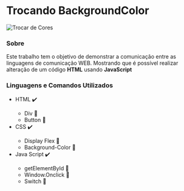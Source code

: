 # Trocando BackgroundColor
![Trocar de Cores](https://user-images.githubusercontent.com/95001642/148657400-b203bedf-801c-492a-8b39-d939f8c8fb00.gif)

<h3 align="left">Sobre</h3>
<p>Este trabalho tem o objetivo de demonstrar a comunicação entre as linguagens de comunicação WEB. Mostrando que é possível realizar alteração de um código <b>HTML</b> usando <b>JavaScript</b> </p>
<h3 align="left">Linguagens e Comandos Utilizados</h3>
<ul>
  <li> HTML ✔️ </li>
    <ul>
      <li> Div 📗</li>
      <li> Button 📗</li>
    </ul>
  <li> CSS ✔️ </li>
    <ul>
      <li> Display Flex 📘</li>
      <li> Background-Color 📘</li>
    </ul>
  <li> Java Script ✔️ </li>
    <ul>
      <li> getElementById 📙</li>
      <li> Window.Onclick 📙</li>
      <li> Switch 📙</li>
    </ul>
</ul>
